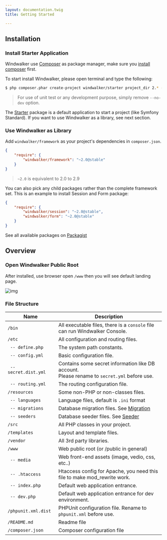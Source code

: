 ```yaml
---
layout: documentation.twig
title: Getting Started

---
```


## Installation

### Install Starter Application

Windwalker use [Composer](https://getcomposer.org/) as package manager, make sure you [install composer](https://getcomposer.org/download/)
 first.

To start install Windwalker, please open terminal and type the following:

``` bash
$ php composer.phar create-project windwalker/starter project_dir 2.* --no-dev
```

> For use of unit test or any development purpose, simply remove `--no-dev` option.

The [Starter](https://github.com/ventoviro/windwalker-starter) package is a default application to start a project (like Symfony Standard).
If you want to use Windwalker as a library, see next section.

### Use Windwalker as Library

Add `windwalker/framework` as your project's dependencies in `composer.json`.

``` json
{
    "require": {
        "windwalker/framework": "~2.0@stable"
    }
}
```

> `~2.0` is equivalent to 2.0 to 2.9

You can also pick any child packages rather than the complete framework set. This is an example to install Session and Form package:

``` json
{
    "require": {
        "windwalker/session": "~2.0@stable",
        "windwalker/form": "~2.0@stable"
    }
}
```

See all available packages on [Packagist](https://packagist.org/packages/windwalker/)

## Overview

### Open Windwalker Public Root

After installed, use browser open `/www` then you will see default landing page.

![img](https://cloud.githubusercontent.com/assets/1639206/5576484/31c9834c-9037-11e4-9f97-8f73d0822043.png)

### File Structure

| Name | Description |
| ---- | ----------- |
| `/bin`  | All executable files, there is a `console` file can run Windwalker Console. |
| `/etc`  | All configuration and routing files. |
| ` -- define.php`  | The system path constants. |
| ` -- config.yml`  | Basic configuration file. |
| ` -- secret.dist.yml`  | Contains some secret information like DB account. <br /> Please rename to `secret.yml` before use. |
| ` -- routing.yml` | The routing configuration file. |
| `/resources` | Some non-PHP or non-classes files. |
| ` -- languages` | Language files, default is `.ini` format |
| ` -- migrations` | Database migration files. See [Migration](../db/migration.html) |
| ` -- seeders` | Database seeder files. See [Seeder](../db/seeder.html) |
| `/src` | All PHP classes in your project. |
| `/templates` | Layout and template files. |
| `/vendor` | All 3rd party libraries. |
| `/www` | Web public root (or /public in general) |
| ` -- media` | Web front-end assets (image, vedio, css, etc..) |
| ` -- .htaccess` | Htaccess config for Apache, you need this file to make mod_rewrite work. |
| ` -- index.php` | Default web application entrance. |
| ` -- dev.php` | Default web application entrance for dev environment. |
| `/phpunit.xml.dist` | PHPUnit configuration file. Rename to `phpunit.xml` before use. |
| `/README.md` | Readme file |
| `/composer.json` | Composer configuration file |
